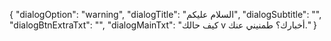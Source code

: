{
  "dialogOption": "warning",
  "dialogTitle": "السلام عليكم",
  "dialogSubtitle": "",
  "dialogBtnExtraTxt": "",
  "dialogMainTxt": "كيف حالك  v أخبارك؟ طمنيني عنك."
}
